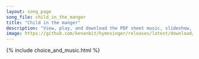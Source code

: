 ```yaml
---
layout: song_page
song_file: child_in_the_manger
title: "Child in the manger"
description: "View, play, and download the PDF sheet music, slideshow, and audio. Lyrics: Child in the manger, infant of Mary, outcast and stranger, Lord of all! Child who inherits all our transgressions, all our demerits on him fall.  Mona... english christian winter 4part chords"
image: https://github.com/kenanbit/hymnsinger/releases/latest/download/child_in_the_manger-trad.png
---
```


{% include choice_and_music.html %}